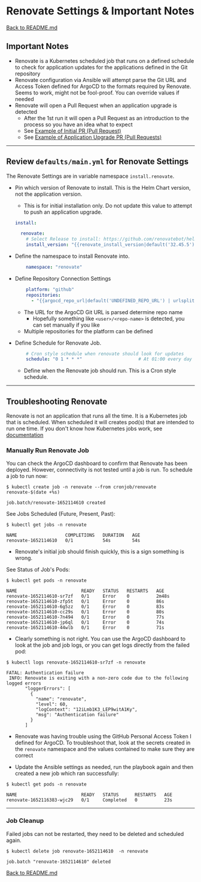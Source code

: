 # Renovate Settings & Important Notes

[Back to README.md](../README.md)

## Important Notes

* Renovate is a Kubernetes scheduled job that runs on a defined schedule to check for application updates for the applications defined in the Git repository
* Renovate configuration via Ansible will attempt parse the Git URL and Access Token defined for ArgoCD to the formats required by Renovate. Seems to work, might not be fool-proof. You can override values if needed
* Renovate will open a Pull Request when an application upgrade is detected
  * After the 1st run it will open a Pull Request as an introduction to the process so you have an idea what to expect
  * See [Example of Initial PR (Pull Request)](renovate-workflow-example.md)
  * See [Example of Application Upgrade PR (Pull Requests)](renovate-workflow-multi.md)

---

## Review `defaults/main.yml` for Renovate Settings

The Renovate Settings are in variable namespace `install.renovate`.

* Pin which version of Renovate to install.  This is the Helm Chart version, not the application version.
  * This is for initial installation only. Do not update this value to attempt to push an application upgrade.

  ```yaml
  install:

    renovate:
      # Select Release to install: https://github.com/renovatebot/helm-charts/releases
      install_version: "{{renovate_install_version|default('32.45.5')}}"
  ```

* Define the namespace to install Renovate into.

  ```yaml
      namespace: "renovate"
  ```

* Define Repository Connection Settings

  ```yaml
      platform: "github"
      repositories:
        - "{{argocd_repo_url|default('UNDEFINED_REPO_URL') | urlsplit('path') | regex_replace('^\\/|\\/$, ''') }}"    # Hopefully the <user>/<repo-name> part of URL
  ```
  
  * The URL for the ArgoCD Git URL is parsed determine repo name
    * Hopefully something like `<user>/<repo-name>` is detected, you can set manually if you like
  * Multiple repositories for the platform can be defined

* Define Schedule for Renovate Job.

  ```yaml
      # Cron style schedule when renovate should look for updates
      schedule: "0 1 * * *"                     # At 01:00 every day
  ```
  
  * Define when the Renovate job should run.  This is a Cron style schedule.

---

## Troubleshooting Renovate

Renovate is not an application that runs all the time.  It is a Kubernetes job that is scheduled.  When scheduled it will creates pod(s) that are intended to run one time.  If you don't know how Kubernetes jobs work, see [documentation](https://kubernetes.io/docs/concepts/workloads/controllers/job/)

### Manually Run Renovate Job

You can check the ArgoCD dashboard to confirm that Renovate has been deployed.  However, connectivity is not tested until a job is run.  To schedule a job to run now:

```shell
$ kubectl create job -n renovate --from cronjob/renovate renovate-$(date +%s)

job.batch/renovate-1652114610 created
```

See Jobs Scheduled (Future, Present, Past):

```shell
$ kubectl get jobs -n renovate

NAME                  COMPLETIONS   DURATION   AGE
renovate-1652114610   0/1           54s        54s
```

* Renovate's initial job should finish quickly, this is a sign something is wrong.

See Status of Job's Pods:

```shell
$ kubectl get pods -n renovate

NAME                        READY   STATUS   RESTARTS   AGE
renovate-1652114610-sr7zf   0/1     Error    0          2m48s
renovate-1652114610-zfp5t   0/1     Error    0          86s
renovate-1652114610-6g5zz   0/1     Error    0          83s
renovate-1652114610-cc29s   0/1     Error    0          80s
renovate-1652114610-7n494   0/1     Error    0          77s
renovate-1652114610-jp6ql   0/1     Error    0          74s
renovate-1652114610-44wlb   0/1     Error    0          71s
```

* Clearly something is not right.  You can use the ArgoCD dashboard to look at the job and job logs, or you can get logs directly from the failed pod:

```shell
$ kubectl logs renovate-1652114610-sr7zf -n renovate

FATAL: Authentication failure
 INFO: Renovate is exiting with a non-zero code due to the following logged errors
       "loggerErrors": [
         {
           "name": "renovate",
           "level": 60,
           "logContext": "12iLmb1K3_LEP9witA1Ky",
           "msg": "Authentication failure"
         }
       ]
```

* Renovate was having trouble using the GitHub Personal Access Token I defined for ArgoCD.  To troubleshoot that, look at the secrets created in the `renovate` namespace and the values contained to make sure they are correct

* Update the Ansible settings as needed, run the playbook again and then created a new job which ran successfully:

```shell
$ kubectl get pods -n renovate

NAME                        READY   STATUS      RESTARTS   AGE
renovate-1652116383-wjc29   0/1     Completed   0          23s
```

---

### Job Cleanup

Failed jobs can not be restarted, they need to be deleted and scheduled again.

```shell
$ kubectl delete job renovate-1652114610  -n renovate

job.batch "renovate-1652114610" deleted
```

[Back to README.md](../README.md)
